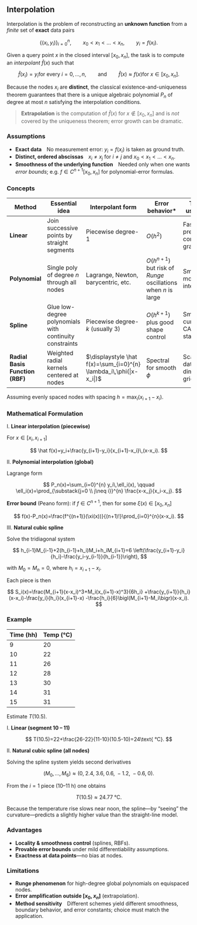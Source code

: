 ## Interpolation

Interpolation is the problem of reconstructing an **unknown function** from a *finite* set of **exact** data pairs

$$
\{(x_i,y_i)\}_{i=0}^{n},\qquad x_0< x_1<\dots <x_n,\qquad y_i=f(x_i).
$$

Given a query point $x$ in the closed interval $[x_0,x_n]$, the task is to compute an *interpolant* $\hat f(x)$ such that

$$
\hat f(x_i)=y_i \text{for every }i=0,\dots ,n,
\qquad\text{and}\qquad 
\hat f(x)\approx f(x) \text{for }x\in[x_0,x_n].
$$

Because the nodes $x_i$ are **distinct**, the classical existence-and-uniqueness theorem guarantees that there is a unique algebraic polynomial $P_n$ of degree at most $n$ satisfying the interpolation conditions.

> **Extrapolation** is the computation of $\hat f(x)$ for $x\notin[x_0,x_n]$ and is *not* covered by the uniqueness theorem; error growth can be dramatic.

### Assumptions

* **Exact data** No measurement error: $y_i=f(x_i)$ is taken as ground truth.
* **Distinct, ordered abscissas** $x_i\neq x_j$ for $i\neq j$ and $x_0<x_1<\dots <x_n$.
* **Smoothness of the underlying function** Needed only when one wants *error bounds*; e.g. $f\in C^{n+1}[x_0,x_n]$ for polynomial-error formulas.

### Concepts

| Method                          | Essential idea                                          | Interpolant form                                                    | Error behavior\*                                                | Typical use-case                       |
| ------------------------------- | ------------------------------------------------------- | ------------------------------------------------------------------- | --------------------------------------------------------------- | -------------------------------------- |
| **Linear**                      | Join successive points by straight segments             | Piecewise degree-1                                                  | $O(h^2)$                                                        | Fast previews, computer graphics       |
| **Polynomial**                  | Single poly of degree $n$ through all nodes             | Lagrange, Newton, barycentric, etc.                                 | $O(h^{n+1})$ but risk of *Runge* oscillations when $n$ is large | Small $n$ on modest intervals          |
| **Spline**                      | Glue low-degree polynomials with continuity constraints | Piecewise degree-$k$ (usually 3)                                    | $O(h^{k+1})$ plus good shape control                            | Smooth curves, CAD/CAM, statistics     |
| **Radial Basis Function (RBF)** | Weighted radial kernels centered at nodes               | $\displaystyle \hat f(x)=\sum_{i=0}^{n} \lambda_i\,\phi(\|x-x_i\|)$ | Spectral for smooth $\phi$                                      | Scattered data, high-dimensional grids |

Assuming evenly spaced nodes with spacing $h=\max_i (x_{i+1}-x_i)$.

### Mathematical Formulation

I. **Linear interpolation (piecewise)**

For $x\in[x_i,x_{i+1}]$

$$
\hat f(x)=y_i+\frac{y_{i+1}-y_i}{x_{i+1}-x_i}\,(x-x_i).
$$

II. **Polynomial interpolation (global)**

Lagrange form

$$
P_n(x)=\sum_{i=0}^{n} y_i\,\ell_i(x),
\qquad
\ell_i(x)=\prod_{\substack{j=0 \\ j\neq i}}^{n}
\frac{x-x_j}{x_i-x_j}.
$$

**Error bound** (Peano form): if $f\in C^{n+1}$, then for some $\xi(x)\in[x_0,x_n]$

$$
f(x)-P_n(x)=\frac{f^{(n+1)}(\xi(x))}{(n+1)!}\prod_{i=0}^{n}(x-x_i).
$$

III. **Natural cubic spline**

Solve the tridiagonal system

$$
h_{i-1}M_{i-1}+2(h_{i-1}+h_i)M_i+h_iM_{i+1}=6
\left(\frac{y_{i+1}-y_i}{h_i}-\frac{y_i-y_{i-1}}{h_{i-1}}\right),
$$

with $M_0=M_n=0$, where $h_i=x_{i+1}-x_i$.

Each piece is then

$$
S_i(x)=\frac{M_{i+1}(x-x_i)^3+M_i(x_{i+1}-x)^3}{6h_i}
+\frac{y_{i+1}}{h_i}(x-x_i)-\frac{y_i}{h_i}(x_{i+1}-x)
-\frac{h_i}{6}\bigl(M_{i+1}-M_i\bigr)(x-x_i).
$$

### Example

| Time (hh) | Temp (°C) |
| --------- | --------- |
| 9         | 20        |
| 10        | 22        |
| 11        | 26        |
| 12        | 28        |
| 13        | 30        |
| 14        | 31        |
| 15        | 31        |

Estimate $T(10.5)$.

I. **Linear (segment 10 – 11)**

$$
T(10.5)=22+\frac{26-22}{11-10}(10.5-10)=24\text{ °C}.
$$

II. **Natural cubic spline (all nodes)**

Solving the spline system yields second derivatives

$$
(M_0,\dots,M_6)\approx(0,\;2.4,\;3.6,\;0.6,\;-1.2,\;-0.6,\;0).
$$

From the $i=1$ piece (10–11 h) one obtains

$$
T(10.5)\approx 24.77\text{ °C}.
$$

Because the temperature rise slows near noon, the spline—by “seeing” the curvature—predicts a slightly higher value than the straight-line model.

### Advantages

* **Locality & smoothness control** (splines, RBFs).
* **Provable error bounds** under mild differentiability assumptions.
* **Exactness at data points**—no bias at nodes.

### Limitations

* **Runge phenomenon** for high-degree global polynomials on equispaced nodes.
* **Error amplification outside $[x_0,x_n]$** (extrapolation).
* **Method sensitivity** Different schemes yield different smoothness, boundary behavior, and error constants; choice must match the application.
